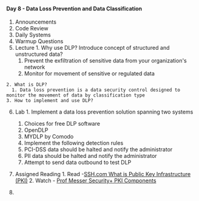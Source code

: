#### Day 8 - Data Loss Prevention and Data Classification

  1. Announcements
  2. Code Review
  3. Daily Systems
  4. Warmup Questions
  5. Lecture
    1. Why use DLP? Introduce concept of structured and unstructured data?
      1. Prevent the exfiltration of sensitive data from your organization's network
      2. Monitor for movement of sensitive or regulated data

    2. What is DLP?
      1. Data loss prevention is a data security control designed to monitor the movement of data by classification type
    3. How to implement and use DLP?

  6. Lab
    1. Implement a data loss prevention solution spanning two systems
      1. Choices for free DLP software
      1. OpenDLP
      2. MYDLP by Comodo
      2. Implement the following detection rules
      1. PCI-DSS data should be halted and notify the administrator
      2. PII data should be halted and notify the administrator
      3. Attempt to send data outbound to test DLP
  7. Assigned Reading
    1. Read -[SSH.com What is Public Key Infrastructure (PKI)](https://www.ssh.com/pki/)
    2. Watch - [Prof Messer Security+ PKI Components](https://www.youtube.com/watch?v=3yuad7_bszE)

  1.
